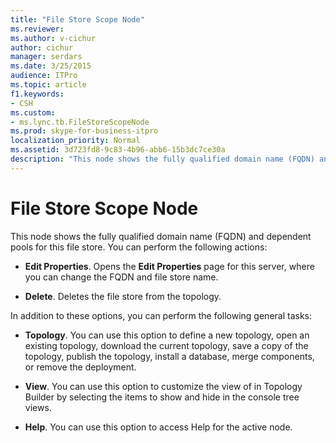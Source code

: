 ```yaml
---
title: "File Store Scope Node"
ms.reviewer: 
ms.author: v-cichur
author: cichur
manager: serdars
ms.date: 3/25/2015
audience: ITPro
ms.topic: article
f1.keywords:
- CSH
ms.custom:
- ms.lync.tb.FileStoreScopeNode
ms.prod: skype-for-business-itpro
localization_priority: Normal
ms.assetid: 3d723fd8-9c83-4b96-abb6-15b3dc7ce30a
description: "This node shows the fully qualified domain name (FQDN) and dependent pools for this file store. You can perform the following actions:"
---
```


# File Store Scope Node
 
This node shows the fully qualified domain name (FQDN) and dependent pools for this file store. You can perform the following actions:
  
- **Edit Properties**. Opens the **Edit Properties** page for this server, where you can change the FQDN and file store name.
    
- **Delete**. Deletes the file store from the topology.
    
In addition to these options, you can perform the following general tasks:
  
- **Topology**. You can use this option to define a new topology, open an existing topology, download the current topology, save a copy of the topology, publish the topology, install a database, merge components, or remove the deployment.
    
- **View**. You can use this option to customize the view of in Topology Builder by selecting the items to show and hide in the console tree views.
    
- **Help**. You can use this option to access Help for the active node.
    

